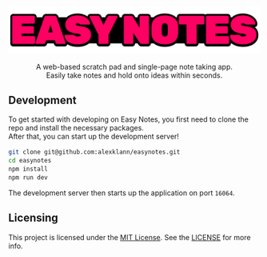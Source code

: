 <p align="center">
    <img src="https://github.com/alexklann/easynotes/blob/main/public/logo_wide.png?raw=true" width="640"/>
</p>
<p align="center">
    A web-based scratch pad and single-page note taking app.</br>
    Easily take notes and hold onto ideas within seconds.
</p>

## Development

To get started with developing on Easy Notes,
you first need to clone the repo and install the necessary packages.  
After that, you can start up the development server!

```bash
git clone git@github.com:alexklann/easynotes.git
cd easynotes
npm install
npm run dev
```

The development server then starts up the application on port `16064`.

## Licensing

This project is licensed under the [MIT License](https://opensource.org/license/mit). See the [LICENSE](https://github.com/alexklann/easynotes/blob/main/LICENSE) for more info.